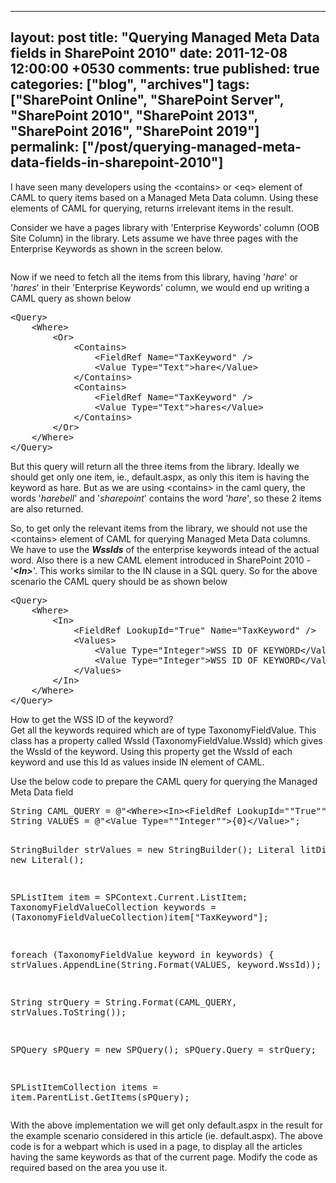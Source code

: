 ---
layout: post
title: "Querying Managed Meta Data fields in SharePoint 2010"
date: 2011-12-08 12:00:00 +0530
comments: true
published: true
categories: ["blog", "archives"]
tags: ["SharePoint Online", "SharePoint Server", "SharePoint 2010", "SharePoint 2013", "SharePoint 2016", "SharePoint 2019"]
permalink: ["/post/querying-managed-meta-data-fields-in-sharepoint-2010"]
  ---
<!-- more -->
<p>I have seen many developers using the &lt;contains&gt; or &lt;eq&gt; element of CAML to query items based on a Managed Meta Data column. Using these elements of CAML for querying, returns irrelevant items in the result.</p>
<p>Consider we have a pages library with 'Enterprise Keywords' column (OOB Site Column) in the library. Lets assume we have three pages with the Enterprise Keywords as shown in the screen below.</p>
<p><img src="/image.axd?picture=/query_mms.png" alt="" /></p>
<p>Now if we need to fetch all the items from this library, having '<em>hare</em>' or '<em>hares</em>' in their 'Enterprise Keywords' column, we would end up writing a CAML query as shown below</p>
<pre class="brush:xml;auto-links:false;toolbar:false" contenteditable="false">&lt;Query&gt;
    &lt;Where&gt;
        &lt;Or&gt;
            &lt;Contains&gt;
                &lt;FieldRef Name="TaxKeyword" /&gt;
                &lt;Value Type="Text"&gt;hare&lt;/Value&gt;
            &lt;/Contains&gt;
            &lt;Contains&gt;
                &lt;FieldRef Name="TaxKeyword" /&gt;
                &lt;Value Type="Text"&gt;hares&lt;/Value&gt;
            &lt;/Contains&gt;
        &lt;/Or&gt;
    &lt;/Where&gt;
&lt;/Query&gt;</pre>
<p>But this query will return all the three items from the library. Ideally we should get only one item, ie., default.aspx, as only this item is having the keyword as hare. But as we are using &lt;contains&gt; in the caml query, the words '<em>harebell</em>' and '<em>sharepoint</em>' contains the word '<em>hare</em>', so these 2 items are also returned. </p>
<p>So, to get only the relevant items from the library, we should not use the &lt;contains&gt; element of CAML for querying Managed Meta Data columns. We have to use the <strong><em>WssIds</em></strong> of the enterprise keywords intead of the actual word. Also there is a new CAML element introduced in SharePoint 2010 - '<em><strong>&lt;In&gt;</strong></em>'. This works similar to the IN clause in a SQL query. So for the above scenario the CAML query should be as shown below</p>
<pre class="brush:xml;auto-links:false;toolbar:false" contenteditable="false">&lt;Query&gt;
    &lt;Where&gt;
        &lt;In&gt;
            &lt;FieldRef LookupId="True" Name="TaxKeyword" /&gt;
            &lt;Values&gt;
                &lt;Value Type="Integer"&gt;WSS ID OF KEYWORD&lt;/Value&gt;
                &lt;Value Type="Integer"&gt;WSS ID OF KEYWORD&lt;/Value&gt;
            &lt;/Values&gt;
        &lt;/In&gt;
    &lt;/Where&gt;
&lt;/Query&gt;</pre>
<p>How to get the WSS ID of the keyword?<br /> Get all the keywords required which are of type TaxonomyFieldValue. This class has a property called WssId (TaxonomyFieldValue.WssId) which gives the WssId of the keyword. Using this property get the WssId of each keyword and use this Id as values inside IN element of CAML. </p>
<p>Use the below code to prepare the CAML query for querying the Managed Meta Data field</p>
<pre class="brush:xml;auto-links:false;toolbar:false" contenteditable="false">String CAML_QUERY = @"&lt;Where&gt;&lt;In&gt;&lt;FieldRef LookupId=""True"" Name=""TaxKeyword"" /&gt;&lt;Values&gt;{0}&lt;/Values&gt;&lt;/In&gt;&lt;/Where&gt;";
String VALUES = @"&lt;Value Type=""Integer""&gt;{0}&lt;/Value&gt;";

StringBuilder strValues = new StringBuilder();
Literal litDisplay = new Literal();

SPListItem item = SPContext.Current.ListItem;
TaxonomyFieldValueCollection keywords = (TaxonomyFieldValueCollection)item["TaxKeyword"];

foreach (TaxonomyFieldValue keyword in keywords)
{
    strValues.AppendLine(String.Format(VALUES, keyword.WssId));
}

String strQuery = String.Format(CAML_QUERY, strValues.ToString());

SPQuery sPQuery = new SPQuery();
sPQuery.Query = strQuery;

SPListItemCollection items = item.ParentList.GetItems(sPQuery);</pre>
<p>With the above implementation we will get only default.aspx in the result for the example scenario considered in this article (ie. default.aspx). The above code is for a webpart which is used in a page, to display all the articles having the same keywords as that of the current page. Modify the code as required based on the area you use it.</p>

